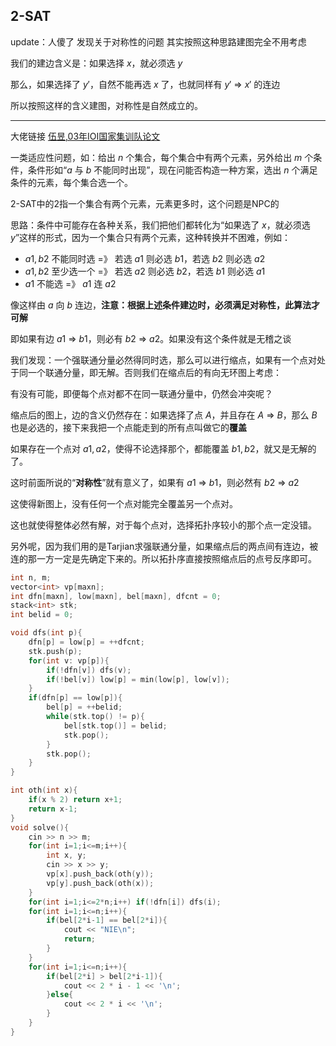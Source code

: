 ## 2-SAT

update：人傻了 发现关于对称性的问题 其实按照这种思路建图完全不用考虑

我们的建边含义是：如果选择 $x$，就必须选 $y$

那么，如果选择了 $y'$，自然不能再选 $x$ 了，也就同样有 $y'$ => $x'$ 的连边

所以按照这样的含义建图，对称性是自然成立的。

---

大佬链接 [伍昱,03年IOI国家集训队论文](https://blog.csdn.net/zixiaqian/article/details/4492926)

一类适应性问题，如：给出 $n$ 个集合，每个集合中有两个元素，另外给出 $m$ 个条件，条件形如“$a$ 与 $b$ 不能同时出现”，现在问能否构造一种方案，选出 $n$ 个满足条件的元素，每个集合选一个。

2-SAT中的2指一个集合有两个元素，元素更多时，这个问题是NPC的

思路：条件中可能存在各种关系，我们把他们都转化为“如果选了 $x$，就必须选 $y$”这样的形式，因为一个集合只有两个元素，这种转换并不困难，例如：

- $a1,b2$ 不能同时选 =》 若选 $a1$ 则必选 $b1$，若选 $b2$ 则必选 $a2$
- $a1,b2$ 至少选一个 =》 若选 $a2$ 则必选 $b2$，若选 $b1$ 则必选 $a1$
- $a1$ 不能选 =》 $a1$ 连 $a2$

像这样由 $a$ 向 $b$ 连边，**注意：根据上述条件建边时，必须满足对称性，此算法才可解**

即如果有边 $a1$ => $b$1，则必有 $b2$ => $a2$。如果没有这个条件就是无稽之谈

我们发现：一个强联通分量必然得同时选，那么可以进行缩点，如果有一个点对处于同一个联通分量，即无解。否则我们在缩点后的有向无环图上考虑：

有没有可能，即便每个点对都不在同一联通分量中，仍然会冲突呢？

缩点后的图上，边的含义仍然存在：如果选择了点 $A$，并且存在 $A$ => $B$，那么 $B$ 也是必选的，接下来我把一个点能走到的所有点叫做它的**覆盖**

如果存在一个点对 $a1,a2$，使得不论选择那个，都能覆盖 $b1,b2$，就又是无解的了。

这时前面所说的“**对称性**”就有意义了，如果有 $a1$ => $b1$，则必然有 $b2$ => $a2$

这使得新图上，没有任何一个点对能完全覆盖另一个点对。

这也就使得整体必然有解，对于每个点对，选择拓扑序较小的那个点一定没错。



另外呢，因为我们用的是Tarjian求强联通分量，如果缩点后的两点间有连边，被连的那一方一定是先确定下来的。所以拓扑序直接按照缩点后的点号反序即可。

```c++
int n, m;
vector<int> vp[maxn];
int dfn[maxn], low[maxn], bel[maxn], dfcnt = 0;
stack<int> stk;
int belid = 0;

void dfs(int p){
    dfn[p] = low[p] = ++dfcnt;
    stk.push(p);
    for(int v: vp[p]){
        if(!dfn[v]) dfs(v);
        if(!bel[v]) low[p] = min(low[p], low[v]);
    }
    if(dfn[p] == low[p]){
        bel[p] = ++belid;
        while(stk.top() != p){
            bel[stk.top()] = belid;
            stk.pop();
        }
        stk.pop();
    }
}

int oth(int x){
    if(x % 2) return x+1;
    return x-1;
}
void solve(){
    cin >> n >> m;
    for(int i=1;i<=m;i++){
        int x, y;
        cin >> x >> y;
        vp[x].push_back(oth(y));
        vp[y].push_back(oth(x));
    }
    for(int i=1;i<=2*n;i++) if(!dfn[i]) dfs(i);
    for(int i=1;i<=n;i++){
        if(bel[2*i-1] == bel[2*i]){
            cout << "NIE\n";
            return;
        }
    }
    for(int i=1;i<=n;i++){
        if(bel[2*i] > bel[2*i-1]){
            cout << 2 * i - 1 << '\n';
        }else{
            cout << 2 * i << '\n';
        }
    }
}
```
